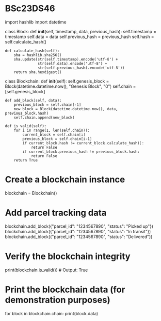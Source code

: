 # BSc23DS46
import hashlib
import datetime

class Block:
    def __init__(self, timestamp, data, previous_hash):
        self.timestamp = timestamp
        self.data = data
        self.previous_hash = previous_hash
        self.hash = self.calculate_hash()

    def calculate_hash(self):
        sha = hashlib.sha256()
        sha.update(str(self.timestamp).encode('utf-8') + 
                   str(self.data).encode('utf-8') + 
                   str(self.previous_hash).encode('utf-8'))
        return sha.hexdigest()

class Blockchain:
    def __init__(self):
        self.genesis_block = Block(datetime.datetime.now(), "Genesis Block", "0")
        self.chain = [self.genesis_block]

    def add_block(self, data):
        previous_block = self.chain[-1]
        new_block = Block(datetime.datetime.now(), data, previous_block.hash)
        self.chain.append(new_block)

    def is_valid(self):
        for i in range(1, len(self.chain)):
            current_block = self.chain[i]
            previous_block = self.chain[i-1]
            if current_block.hash != current_block.calculate_hash():
                return False
            if current_block.previous_hash != previous_block.hash:
                return False
        return True

# Create a blockchain instance
blockchain = Blockchain()

# Add parcel tracking data
blockchain.add_block({"parcel_id": "1234567890", "status": "Picked up"})
blockchain.add_block({"parcel_id": "1234567890", "status": "In transit"})
blockchain.add_block({"parcel_id": "1234567890", "status": "Delivered"})

# Verify the blockchain integrity
print(blockchain.is_valid())  # Output: True

# Print the blockchain data (for demonstration purposes)
for block in blockchain.chain:
    print(block.data)
